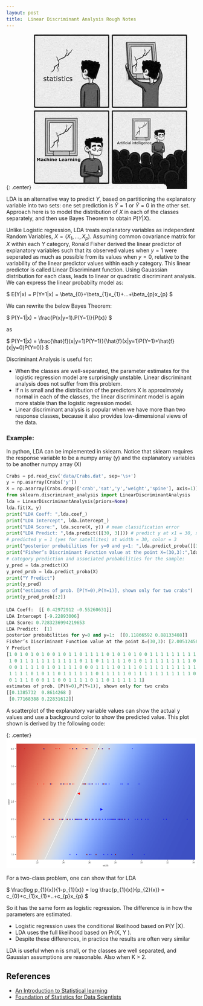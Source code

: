 ```yaml
---
layout: post
title:  Linear Discriminant Analysis Rough Notes
---
```


{: .center}
![stats_meme ](/images/post16/stats_meme.jpeg "Statistics")

LDA is an alternative way to predict $Y$, based on partitioning the explanatory variable into two sets: one set prediction
is $\hat{Y}=1$ or $\hat{Y}=0$ in the other set. Approach here is to model the distribution of $X$ in each of the classes 
separately, and then use Bayes Theorem to obtain $P(Y |X)$. 

Unlike Logistic regression, LDA treats explanatory variables as independent Random Variables, $X = (X_{1},...,X_{p})$. 
Assuming common covariance matrix for $X$ within each $Y$ category, Ronald Fisher derived the linear predictor of 
explanatory variables such that its observed values when $y=1$ were seperated as much as possible from its values 
when $y=0$, relative to the variability of the linear predictor values within each $y$ category. This linear predictor 
is called Linear Discriminant function. Using Gauassian distribution for each class, leads to linear or quadratic 
discriminant analysis. We can express the linear probabilty model as:

$
E(Y|x) = P(Y=1|x) = \beta_{0}+\beta_{1}x_{1}+...+\beta_{p}x_{p}
$

We can rewrite the below Bayes Theorem: 

$
P(Y=1|x) = \frac{P(x|y=1).P(Y=1)}{P(x)}
$ 

as  

$
P(Y=1|x) = \frac{\hat{f}(x|y=1)P(Y=1)}{\hat{f}(x|y=1)P(Y=1)+\hat{f}(x|y=0)P(Y=0)}
$

Discriminant Analysis is useful for:

- When the classes are well-separated, the parameter estimates for the logistic regression model are surprisingly
unstable. Linear discriminant analysis does not suffer from this problem.
- If n is small and the distribution of the predictors X is approximately normal in each of the classes, the linear
discriminant model is again more stable than the logistic regression model.
- Linear discriminant analysis is popular when we have more than two response classes, because it also provides
low-dimensional views of the data.

### Example:
In python, LDA can be implemented in sklearn. Notice that sklearn requires the response variable to be a numpy array (y) 
and the explanatory variables to be another numpy array (X)
```python
Crabs = pd.read_csv('data/Crabs.dat', sep='\s+')
y = np.asarray(Crabs['y'])
X = np.asarray(Crabs.drop(['crab','sat','y','weight','spine'], axis=1))
from sklearn.discriminant_analysis import LinearDiscriminantAnalysis
lda = LinearDiscriminantAnalysis(priors=None)
lda.fit(X, y)
print("LDA Coeff: ",lda.coef_)
print("LDA Intercept", lda.intercept_)
print("LDA Score:", lda.score(X, y)) # mean classification error
print("LDA Predict: ",lda.predict([[30, 3]])) # predict y at x1 = 30, x2 = 3
# predicted y = 1 (yes for satellites) at width = 30, color = 3
print("posterior probabilities for y=0 and y=1: ",lda.predict_proba([[30, 3]]))
print("Fisher’s Discriminant Function value at the point X=(30,3):",lda.decision_function([[30, 3]]))
# category prediction and associated probabilities for the sample:
y_pred = lda.predict(X)
y_pred_prob = lda.predict_proba(X)
print("Y Predict")
print(y_pred)
print("estimates of prob. [P(Y=0),P(Y=1)], shown only for two crabs")
print(y_pred_prob[:2]) 

LDA Coeff:  [[ 0.42972912 -0.55260631]]
LDA Intercept [-9.22893006]
LDA Score: 0.7283236994219653
LDA Predict:  [1]
posterior probabilities for y=0 and y=1:  [[0.11866592 0.88133408]]
Fisher’s Discriminant Function value at the point X=(30,3): [2.00512458]
Y Predict
[1 0 1 0 1 0 1 0 0 1 0 1 1 0 1 1 1 1 0 1 0 1 0 1 0 0 1 1 1 1 1 1 1 1 1 0 1
 1 0 1 1 1 1 1 1 1 1 1 1 1 0 1 1 0 1 1 1 1 1 0 1 0 1 1 1 1 1 1 1 1 1 0 0 1
 0 0 1 1 1 1 0 1 0 1 1 1 1 0 0 0 1 1 1 1 0 1 1 1 0 1 1 1 1 1 1 1 1 1 1 1 1
 1 1 1 1 0 1 0 1 1 0 1 1 1 1 1 1 0 1 1 1 1 1 0 1 1 1 1 1 1 1 1 1 1 1 0 1 1
 0 1 1 1 0 0 0 1 1 0 0 1 1 1 1 0 1 1 0 1 1 1 1 1 1]
estimates of prob. [P(Y=0),P(Y=1)], shown only for two crabs
[[0.1385732  0.8614268 ]
 [0.77168388 0.22831612]]
```
A scatterplot of the explanatory variable values can show the actual y values and use a background color to show the 
predicted value. This plot shown is derived by the following code:

{: .center}
![scatter ](/images/post16/scatter.png "Scatter Plot")


For a two-class problem, one can show that for LDA

$
\frac{log p_{1}(x)}{1-p_{1}(x)} = log \frac{p_{1}(x)}{p_{2}(x)} = c_{0}+c_{1}x_{1}+..+c_{p}x_{p}
$

So it has the same form as logistic regression. The difference is in how the parameters are estimated.
- Logistic regression uses the conditional likelihood based on P(Y |X).
- LDA uses the full likelihood based on Pr(X, Y ).
- Despite these differences, in practice the results are often very similar

LDA is useful when n is small, or the classes are well separated, and Gaussian assumptions are reasonable. Also when K > 2.


## References
- [An Introduction to Statistical learning](https://www.statlearning.com/)
- [Foundation of Statistics for Data Scientists](https://www.amazon.com/Foundations-Statistics-Data-Scientists-Statistical/dp/0367748452)
